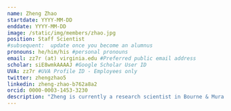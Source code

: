 ```yaml
---
name: Zheng Zhao
startdate: YYYY-MM-DD
enddate: YYYY-MM-DD
image: /static/img/members/zhao.jpg
position: Staff Scientist
#subsequent:  update once you become an alumnus
pronouns: he/him/his #personal pronouns
email: zz7r (at) virginia.edu #Preferred public email address
scholar: siE8wmkAAAAJ #Google Scholar User ID
UVA: zz7r #UVA Profile ID - Employees only
twitter: zhengzhao5
linkedin: zheng-zhao-b762a8a2
orcid: 0000-0003-1453-3230
description: "Zheng is currently a research scientist in Bourne & Mura Computational Biosciences Lab and interested in method development and applications of computational systems pharmacology. His researches mainly focus on drug design and discovery using the sophisticated and/or in-house computational approaches to contribute to public health through delving into human diseases and commitment to drug discovery. Specifically, his current research includes: (1) Protein-ligand interaction mechanisms using data-driven structural bioinformatics approaches; (2) Enzyme catalytic mechanisms using multi-scale QM/MM strategy;  (3) Drug design and discovery using systems pharmacology and chemoinformatics; (4) Mechanisms of drug action (resistance/antiresistance) using computational chemistry and computational system biology methods; (5) Developing cutting-edge data-driven drug design and prediction approaches including machine learning strategy."
---
```

